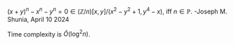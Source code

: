 $(x + y)^n - x^n - y^n = 0 \in (\mathbb{Z}/n)[x,y]/(x^2 - y^2 + 1, y^4 - x)$, iff $n \in \mathbb{P}$. -Joseph M. Shunia, April 10 2024

Time complexity is $\tilde{O}(\log^2 n)$.